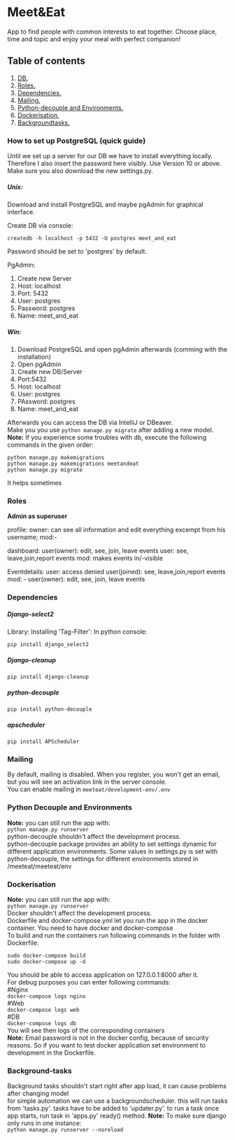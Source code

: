 # Meet&Eat #

App to find people with common interests to eat together.
Сhoose place, time and topic and enjoy your meal with perfect companion!
## Table of contents ##
1. [ DB. ](#db)
2. [ Roles. ](#roles)
3. [ Dependencies. ](#dependencies)
4. [ Mailing. ](#mailing)
5. [ Python-decouple and Environments. ](#python-decouple)
6. [ Dockerisation. ](#docker)
7. [ Backgroundtasks. ](#background-tasks)

<a name="db"></a>
### How to set up PostgreSQL (quick guide) ###

Until we set up a server for our DB we have to install everything locally. Therefore I also insert the password here visibly.
Use Version 10 or above. Make sure you also download the new settings.py.

##### Unix: #####

Download and install PostgreSQL and maybe pgAdmin for graphical interface.

Create DB via console:
```
createdb -h localhost -p 5432 -U postgres meet_and_eat
```
Password should be set to 'postgres' by default.


PgAdmin:

1. Create new Server
2. Host: localhost
3. Port: 5432
4. User: postgres
5. Password: postgres
6. Name: meet_and_eat

##### Win: #####

1. Download PostgreSQL and open pgAdmin afterwards (comming with the installation)
2. Open pgAdmin
3. Create new DB/Server
4. Port:5432
5. Host: localhost
6. User: postgres
7. PAssword: postgres
8. Name: meet_and_eat

Afterwards you can access the DB via IntelliJ or DBeaver.  
Make you you use `python manage.py migrate` after adding a new model.  
**Note:** If you experience some troubles with db, execute the following commands in the given order:  
```
python manage.py makemigrations  
python manage.py makemigrations meetandeat  
python manage.py migrate  
```
It helps sometimes

<a name="roles"></a>
### Roles ###

**Admin as superuser**

profile:
owner: can see all information and edit everything excempt from his username;
mod:-

dashboard:
user(owner): edit, see, join, leave events
user: see, leave,join,report events
mod: makes events in/-visible

Eventdetails:
user: access denied
user(joined): see, leave,join,report events
mod: -
user(owner): edit, see, join, leave events

<a name="dependencies"></a>
### Dependencies ###

##### Django-select2 #####

Library: Installing 'Tag-Filter':
In python console:
```
pip install django_select2
```
##### Django-cleanup #####
```
pip install django-cleanup
```
##### python-decouple #####
```
pip install python-decouple
```
##### apscheduler #####
```
pip install APScheduler
```
<a name="mailing"></a>
### Mailing ###
By default, mailing is disabled. When you register, you won't get an email, but you will see an activation link in the server console.  
You can enable mailing in `meeteat/development-env/.env`

<a name="python-decouple"></a>
### Python Decouple and Environments ###
**Note:** you can still run the app with:  
`python manage.py runserver`  
python-decouple shouldn't affect the development process.  
python-decouple package provides an ability to set settings dynamic for different application environments. Some values in settings.py is set with python-decouple, the settings for different environments stored in /meeteat/meeteat/env

<a name="docker"></a>
### Dockerisation ###
**Note:** you can still run the app with:  
`python manage.py runserver`  
Docker shouldn't affect the development process.  
Dockerfile and docker-compose.yml let you run the app in the docker container. You need to have docker and docker-compose  
To build and run the containers run following commands in the folder with Dockerfile:  

`sudo docker-compose build`  
`sudo docker-compose up -d`  

You should be able to access application on 127.0.0.1:8000 after it.  
For debug purposes you can enter following commands:  
#Nginx  
`docker-compose logs nginx`  
#Web  
`docker-compose logs web`  
#DB  
`docker-compose logs db`  
You will see then logs of the corresponding containers  
**Note:** Email password is not in the docker config, because of security reasons. So if you want to test docker application set environment to development in the Dockerfile.    

<a name="background-tasks"></a>
### Background-tasks ###
Background tasks shouldn't start right after app load, it can cause problems after changing model  
for simple automation we can use a backgroundscheduler.
this will run tasks from 'tasks.py'.
tasks have to be added to 'updater.py'.
to run a task once app starts, run task in 'apps.py' ready() method.
**Note:** To make sure django only runs in one instance:  
`python manage.py runserver --noreload`  
